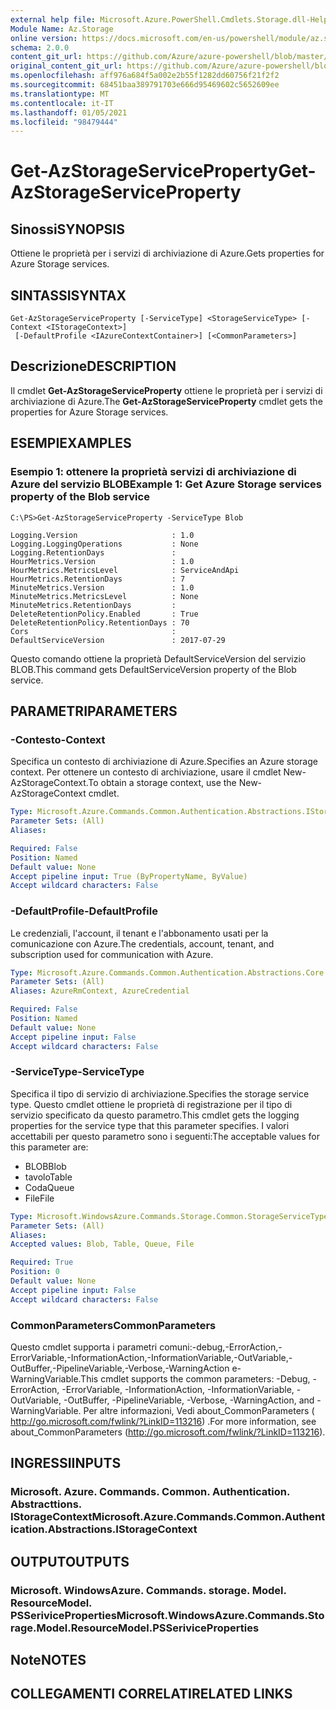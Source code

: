 ```yaml
---
external help file: Microsoft.Azure.PowerShell.Cmdlets.Storage.dll-Help.xml
Module Name: Az.Storage
online version: https://docs.microsoft.com/en-us/powershell/module/az.storage/get-azstorageserviceproperty
schema: 2.0.0
content_git_url: https://github.com/Azure/azure-powershell/blob/master/src/Storage/Storage.Management/help/Get-AzStorageServiceProperty.md
original_content_git_url: https://github.com/Azure/azure-powershell/blob/master/src/Storage/Storage.Management/help/Get-AzStorageServiceProperty.md
ms.openlocfilehash: aff976a684f5a002e2b55f1282dd60756f21f2f2
ms.sourcegitcommit: 68451baa389791703e666d95469602c5652609ee
ms.translationtype: MT
ms.contentlocale: it-IT
ms.lasthandoff: 01/05/2021
ms.locfileid: "98479444"
---
```

# <span data-ttu-id="a5748-101">Get-AzStorageServiceProperty</span><span class="sxs-lookup"><span data-stu-id="a5748-101">Get-AzStorageServiceProperty</span></span>

## <span data-ttu-id="a5748-102">Sinossi</span><span class="sxs-lookup"><span data-stu-id="a5748-102">SYNOPSIS</span></span>
<span data-ttu-id="a5748-103">Ottiene le proprietà per i servizi di archiviazione di Azure.</span><span class="sxs-lookup"><span data-stu-id="a5748-103">Gets properties for Azure Storage services.</span></span>

## <span data-ttu-id="a5748-104">SINTASSI</span><span class="sxs-lookup"><span data-stu-id="a5748-104">SYNTAX</span></span>

```
Get-AzStorageServiceProperty [-ServiceType] <StorageServiceType> [-Context <IStorageContext>]
 [-DefaultProfile <IAzureContextContainer>] [<CommonParameters>]
```

## <span data-ttu-id="a5748-105">Descrizione</span><span class="sxs-lookup"><span data-stu-id="a5748-105">DESCRIPTION</span></span>
<span data-ttu-id="a5748-106">Il cmdlet **Get-AzStorageServiceProperty** ottiene le proprietà per i servizi di archiviazione di Azure.</span><span class="sxs-lookup"><span data-stu-id="a5748-106">The **Get-AzStorageServiceProperty** cmdlet gets the properties for Azure Storage services.</span></span>

## <span data-ttu-id="a5748-107">ESEMPI</span><span class="sxs-lookup"><span data-stu-id="a5748-107">EXAMPLES</span></span>

### <span data-ttu-id="a5748-108">Esempio 1: ottenere la proprietà servizi di archiviazione di Azure del servizio BLOB</span><span class="sxs-lookup"><span data-stu-id="a5748-108">Example 1: Get  Azure Storage services property of the Blob service</span></span>
```
C:\PS>Get-AzStorageServiceProperty -ServiceType Blob

Logging.Version                     : 1.0
Logging.LoggingOperations           : None
Logging.RetentionDays               : 
HourMetrics.Version                 : 1.0
HourMetrics.MetricsLevel            : ServiceAndApi
HourMetrics.RetentionDays           : 7
MinuteMetrics.Version               : 1.0
MinuteMetrics.MetricsLevel          : None
MinuteMetrics.RetentionDays         : 
DeleteRetentionPolicy.Enabled       : True
DeleteRetentionPolicy.RetentionDays : 70
Cors                                : 
DefaultServiceVersion               : 2017-07-29
```

<span data-ttu-id="a5748-109">Questo comando ottiene la proprietà DefaultServiceVersion del servizio BLOB.</span><span class="sxs-lookup"><span data-stu-id="a5748-109">This command gets DefaultServiceVersion property of the Blob service.</span></span>

## <span data-ttu-id="a5748-110">PARAMETRI</span><span class="sxs-lookup"><span data-stu-id="a5748-110">PARAMETERS</span></span>

### <span data-ttu-id="a5748-111">-Contesto</span><span class="sxs-lookup"><span data-stu-id="a5748-111">-Context</span></span>
<span data-ttu-id="a5748-112">Specifica un contesto di archiviazione di Azure.</span><span class="sxs-lookup"><span data-stu-id="a5748-112">Specifies an Azure storage context.</span></span>
<span data-ttu-id="a5748-113">Per ottenere un contesto di archiviazione, usare il cmdlet New-AzStorageContext.</span><span class="sxs-lookup"><span data-stu-id="a5748-113">To obtain a storage context, use the New-AzStorageContext cmdlet.</span></span>

```yaml
Type: Microsoft.Azure.Commands.Common.Authentication.Abstractions.IStorageContext
Parameter Sets: (All)
Aliases:

Required: False
Position: Named
Default value: None
Accept pipeline input: True (ByPropertyName, ByValue)
Accept wildcard characters: False
```

### <span data-ttu-id="a5748-114">-DefaultProfile</span><span class="sxs-lookup"><span data-stu-id="a5748-114">-DefaultProfile</span></span>
<span data-ttu-id="a5748-115">Le credenziali, l'account, il tenant e l'abbonamento usati per la comunicazione con Azure.</span><span class="sxs-lookup"><span data-stu-id="a5748-115">The credentials, account, tenant, and subscription used for communication with Azure.</span></span>

```yaml
Type: Microsoft.Azure.Commands.Common.Authentication.Abstractions.Core.IAzureContextContainer
Parameter Sets: (All)
Aliases: AzureRmContext, AzureCredential

Required: False
Position: Named
Default value: None
Accept pipeline input: False
Accept wildcard characters: False
```

### <span data-ttu-id="a5748-116">-ServiceType</span><span class="sxs-lookup"><span data-stu-id="a5748-116">-ServiceType</span></span>
<span data-ttu-id="a5748-117">Specifica il tipo di servizio di archiviazione.</span><span class="sxs-lookup"><span data-stu-id="a5748-117">Specifies the storage service type.</span></span>
<span data-ttu-id="a5748-118">Questo cmdlet ottiene le proprietà di registrazione per il tipo di servizio specificato da questo parametro.</span><span class="sxs-lookup"><span data-stu-id="a5748-118">This cmdlet gets the logging properties for the service type that this parameter specifies.</span></span>
<span data-ttu-id="a5748-119">I valori accettabili per questo parametro sono i seguenti:</span><span class="sxs-lookup"><span data-stu-id="a5748-119">The acceptable values for this parameter are:</span></span>
- <span data-ttu-id="a5748-120">BLOB</span><span class="sxs-lookup"><span data-stu-id="a5748-120">Blob</span></span> 
- <span data-ttu-id="a5748-121">tavolo</span><span class="sxs-lookup"><span data-stu-id="a5748-121">Table</span></span>
- <span data-ttu-id="a5748-122">Coda</span><span class="sxs-lookup"><span data-stu-id="a5748-122">Queue</span></span>
- <span data-ttu-id="a5748-123">File</span><span class="sxs-lookup"><span data-stu-id="a5748-123">File</span></span>

```yaml
Type: Microsoft.WindowsAzure.Commands.Storage.Common.StorageServiceType
Parameter Sets: (All)
Aliases:
Accepted values: Blob, Table, Queue, File

Required: True
Position: 0
Default value: None
Accept pipeline input: False
Accept wildcard characters: False
```

### <span data-ttu-id="a5748-124">CommonParameters</span><span class="sxs-lookup"><span data-stu-id="a5748-124">CommonParameters</span></span>
<span data-ttu-id="a5748-125">Questo cmdlet supporta i parametri comuni:-debug,-ErrorAction,-ErrorVariable,-InformationAction,-InformationVariable,-OutVariable,-OutBuffer,-PipelineVariable,-Verbose,-WarningAction e-WarningVariable.</span><span class="sxs-lookup"><span data-stu-id="a5748-125">This cmdlet supports the common parameters: -Debug, -ErrorAction, -ErrorVariable, -InformationAction, -InformationVariable, -OutVariable, -OutBuffer, -PipelineVariable, -Verbose, -WarningAction, and -WarningVariable.</span></span> <span data-ttu-id="a5748-126">Per altre informazioni, Vedi about_CommonParameters ( http://go.microsoft.com/fwlink/?LinkID=113216) .</span><span class="sxs-lookup"><span data-stu-id="a5748-126">For more information, see about_CommonParameters (http://go.microsoft.com/fwlink/?LinkID=113216).</span></span>

## <span data-ttu-id="a5748-127">INGRESSI</span><span class="sxs-lookup"><span data-stu-id="a5748-127">INPUTS</span></span>

### <span data-ttu-id="a5748-128">Microsoft. Azure. Commands. Common. Authentication. Abstracttions. IStorageContext</span><span class="sxs-lookup"><span data-stu-id="a5748-128">Microsoft.Azure.Commands.Common.Authentication.Abstractions.IStorageContext</span></span>

## <span data-ttu-id="a5748-129">OUTPUT</span><span class="sxs-lookup"><span data-stu-id="a5748-129">OUTPUTS</span></span>

### <span data-ttu-id="a5748-130">Microsoft. WindowsAzure. Commands. storage. Model. ResourceModel. PSSeriviceProperties</span><span class="sxs-lookup"><span data-stu-id="a5748-130">Microsoft.WindowsAzure.Commands.Storage.Model.ResourceModel.PSSeriviceProperties</span></span>

## <span data-ttu-id="a5748-131">Note</span><span class="sxs-lookup"><span data-stu-id="a5748-131">NOTES</span></span>

## <span data-ttu-id="a5748-132">COLLEGAMENTI CORRELATI</span><span class="sxs-lookup"><span data-stu-id="a5748-132">RELATED LINKS</span></span>
